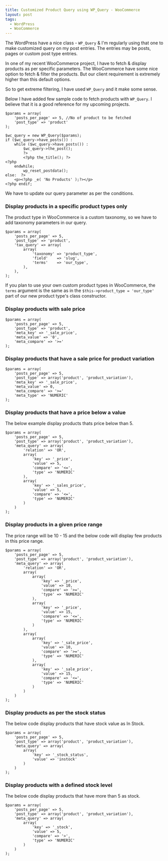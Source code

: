 ```yaml
---
title: Customized Product Query using WP_Query - WooCommerce
layout: post
tags:
  - WordPress
  - WooCommerce
---
```


The WordPress have a nice class - `WP_Query` & I'm regularly using that one to make customized query on my post entries. The entries may be posts, pages or custom post type entries.

In one of my recent WooCommerce project, I have to fetch & display products as per specific parameters. The WooCommerce have some nice option to fetch & filter the products. But our client requirement is extremely higher than this default options. 

So to get extreme filtering, I have used `WP_Query` and it make some sense.

Below I have added few sample code to fetch products with `WP_Query`. I believe that it is a good reference for my upcoming projects.

	$params = array(
		'posts_per_page' => 5, //No of product to be fetched
		'post_type' => 'product'
	);
	
	$wc_query = new WP_Query($params);
	if ($wc_query->have_posts()) :
		while ($wc_query->have_posts()) :
			$wc_query->the_post();
			?>
			<?php the_title(); ?>
	<?php
		endwhile;
			wp_reset_postdata();
	else:  ?>
		<p><?php _e( 'No Products' );?></p>	
	<?php endif;

We have to update our query parameter as per the conditions.

### Display products in a specific product types only

The product type in WooCommerce is a custom taxonomy, so we have to add taxonomy parameters in our query.

	$params = array(
		'posts_per_page' => 5,
		'post_type' => 'product',
		'tax_query' => array(
			array(
				'taxonomy' => 'product_type',
				'field'    => 'slug',
				'terms'    => 'our_type', 
			),
		),
	);

If you plan to use your own custom product types in WooCommerce, the `terms` argument is the same as in the `$this->product_type = 'our_type'` part of our new product type's class constructor.

### Display products with sale price

	$params = array(
		'posts_per_page' => 5,
		'post_type' => 'product',
		'meta_key' => '_sale_price',
		'meta_value' => '0',
		'meta_compare' => '>='
	);

### Display products that have a sale price for product variation

	$params = array(
		'posts_per_page' => 5,
		'post_type' => array('product', 'product_variation'),
		'meta_key' => '_sale_price',
		'meta_value' => 0,
		'meta_compare' => '>='
		'meta_type' => 'NUMERIC'
	);

### Display products that have a price below a value

The below example display products thats price below than 5.

	$params = array(
		'posts_per_page' => 5,
		'post_type' => array('product', 'product_variation'),
		'meta_query' => array(
			'relation' => 'OR',
			array(
				'key' => '_price',
				'value' => 5,
				'compare' => '<=',
				'type' => 'NUMERIC'
			),
			array(
				'key' => '_sales_price',
				'value' => 5,
				'compare' => '<=',
				'type' => 'NUMERIC'
			)
		)
	);

### Display products in a given price range

The price range will be 10 - 15 and the below code will display few products in this price range.

	$params = array(
        'posts_per_page' => 5,
        'post_type' => array('product', 'product_variation'),
        'meta_query' => array(
            'relation' => 'OR',
            array(
                array(
                    'key' => '_price',
                    'value' => 10,
                    'compare' => '>=',
                    'type' => 'NUMERIC'
                ),
                array(
                    'key' => '_price',
                    'value' => 15,
                    'compare' => '<=',
                    'type' => 'NUMERIC'
                )
            ),
            array(
                array(
                    'key' => '_sale_price',
                    'value' => 10,
                    'compare' => '>=',
                    'type' => 'NUMERIC'
                ),
                array(
                    'key' => '_sale_price',
                    'value' => 15,
                    'compare' => '<=',
                    'type' => 'NUMERIC'
                )
            )
        )
	);

### Display products as per the stock status

The below code display products that have stock value as In Stock.

	$params = array(
        'posts_per_page' => 5,
        'post_type' => array('product', 'product_variation'),
        'meta_query' => array(
            array(
                'key' => '_stock_status',
                'value' => 'instock'
            )
        )
	);

### Display products with a defined stock level

The below code display products that have more than 5 as stock.

	$params = array(
        'posts_per_page' => 5,
        'post_type' => array('product', 'product_variation'),
        'meta_query' => array(
            array(
                'key' => '_stock',
                'value' => 5,
                'compare' => '>',
                'type' => 'NUMERIC'
            )
        )
	);

